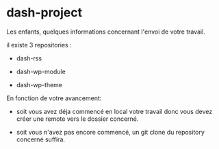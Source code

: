 # dash-project
Les enfants, quelques informations concernant l'envoi de votre travail.

il existe 3 repositories :
- dash-rss

- dash-wp-module

- dash-wp-theme

En fonction de votre avancement:
- soit vous avez déja commencé en local votre travail donc vous devez créer une remote vers le dossier concerné.

- soit vous n'avez pas encore commencé, un git clone du repository concerné suffira.
